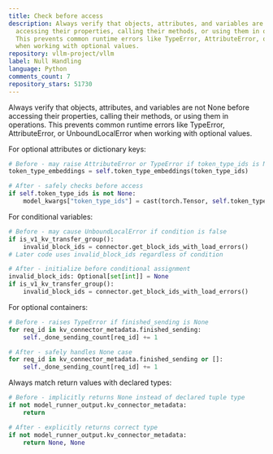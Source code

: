 ```yaml
---
title: Check before access
description: Always verify that objects, attributes, and variables are not None before
  accessing their properties, calling their methods, or using them in operations.
  This prevents common runtime errors like TypeError, AttributeError, or UnboundLocalError
  when working with optional values.
repository: vllm-project/vllm
label: Null Handling
language: Python
comments_count: 7
repository_stars: 51730
---
```


Always verify that objects, attributes, and variables are not None before accessing their properties, calling their methods, or using them in operations. This prevents common runtime errors like TypeError, AttributeError, or UnboundLocalError when working with optional values.

For optional attributes or dictionary keys:
```python
# Before - may raise AttributeError or TypeError if token_type_ids is None
token_type_embeddings = self.token_type_embeddings(token_type_ids)

# After - safely checks before access
if self.token_type_ids is not None:
    model_kwargs["token_type_ids"] = cast(torch.Tensor, self.token_type_ids)[:num_scheduled_tokens]
```

For conditional variables:
```python
# Before - may cause UnboundLocalError if condition is false
if is_v1_kv_transfer_group():
    invalid_block_ids = connector.get_block_ids_with_load_errors()
# Later code uses invalid_block_ids regardless of condition

# After - initialize before conditional assignment
invalid_block_ids: Optional[set[int]] = None
if is_v1_kv_transfer_group():
    invalid_block_ids = connector.get_block_ids_with_load_errors()
```

For optional containers:
```python
# Before - raises TypeError if finished_sending is None
for req_id in kv_connector_metadata.finished_sending:
    self._done_sending_count[req_id] += 1

# After - safely handles None case
for req_id in kv_connector_metadata.finished_sending or []:
    self._done_sending_count[req_id] += 1
```

Always match return values with declared types:
```python
# Before - implicitly returns None instead of declared tuple type
if not model_runner_output.kv_connector_metadata:
    return

# After - explicitly returns correct type
if not model_runner_output.kv_connector_metadata:
    return None, None
```